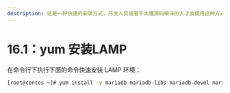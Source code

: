 ```yaml
---
description: 这是一种快捷的安装方式，开发人员或者不太懂源码编译的人才会使用这种方式来安装LAMP 环境。
---
```


# 16.1：yum 安装LAMP

在命令行下执行下面的命令快速安装 LAMP 环境：

```bash
[root@centos ~]# yum install -y mariadb mariadb-libs mariadb-devel mariadb-server php php-devel php-mysqlnd php-pdo php-mysql php-common php-bcmath php-xml php-soap php-snmp httpd httpd-tools pcre pcre-devel httpd-devel
```



